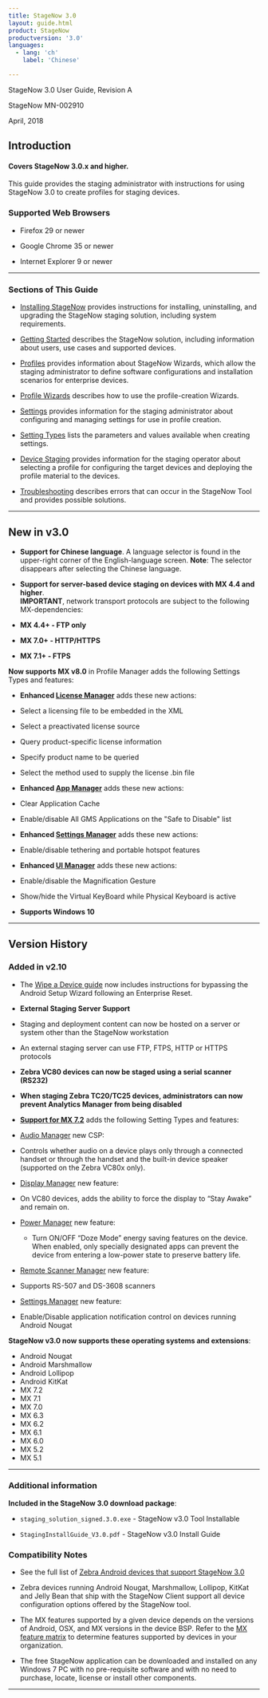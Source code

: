 ```yaml
---
title: StageNow 3.0
layout: guide.html
product: StageNow
productversion: '3.0'
languages:
  - lang: 'ch'
	label: 'Chinese'

---
```


StageNow 3.0 User Guide, Revision A

StageNow MN-002910 

April, 2018

## Introduction

#### Covers StageNow 3.0.x and higher. 

This guide provides the staging administrator with instructions for using StageNow 3.0 to create profiles for staging devices.

### Supported Web Browsers

* Firefox 29 or newer

* Google Chrome 35 or newer 

* Internet Explorer 9 or newer

-----

### Sections of This Guide

* [Installing StageNow](../installing) provides instructions for installing, uninstalling, and upgrading the StageNow staging solution, including system requirements.

* [Getting Started](../gettingstarted) describes the StageNow solution, including information about users, use cases and supported devices.

* [Profiles](../stagingprofiles) provides information about StageNow Wizards, which allow the staging administrator to define software configurations and installation scenarios for enterprise devices.

* [Profile Wizards](../ProfileWizards) describes how to use the profile-creation Wizards.

* [Settings](../settingconfig) provides information for the staging administrator about configuring and managing settings for use in profile creation.

* [Setting Types](../settingtypes) lists the parameters and values available when creating settings.

* [Device Staging](../stageclient) provides information for the staging operator about selecting a profile for configuring the target devices and deploying the profile material to the devices.

* [Troubleshooting](../troubleshooting) describes errors that can occur in the StageNow Tool and provides possible solutions.

-----

## New in v3.0

* **Support for Chinese language**. A language selector is found in the upper-right corner of the English-language screen. **Note**: The selector disappears after selecting the Chinese language. 

* **Support for server-based device staging on devices with MX 4.4 and higher**.<br>
**IMPORTANT**, network transport protocols are subject to the following MX-dependencies: 
 * **MX 4.4+ - FTP only**
 * **MX 7.0+ - HTTP/HTTPS** 
 * **MX 7.1+ - FTPS**

**Now supports MX v8.0** in Profile Manager adds the following Settings Types and features:

* **Enhanced [License Manager](../../mx/licensemgr)** adds these new actions: 
 * Select a licensing file to be embedded in the XML
 * Select a preactivated license source 
 * Query product-specific license information
 * Specify product name to be queried
 * Select the method used to supply the license .bin file
* **Enhanced [App Manager](../../mx/appmgr)** adds these new actions:  
 * Clear Application Cache 
 * Enable/disable All GMS Applications on the "Safe to Disable" list
* **Enhanced [Settings Manager](../../mx/settingsmgr)** adds these new actions: 
 * Enable/disable tethering and portable hotspot features
* **Enhanced [UI Manager](../../mx/uimgr)** adds these new actions:
 * Enable/disable the Magnification Gesture
 * Show/hide the Virtual KeyBoard while Physical Keyboard is active

* **Supports Windows 10**

-----

## Version History

### Added in v2.10

* The [Wipe a Device guide](../Profiles/wipedevice) now includes instructions for bypassing the Android Setup Wizard following an Enterprise Reset. 

* **External Staging Server Support**
 * Staging and deployment content can now be hosted on a server or system other than the StageNow workstation
 * An external staging server can use FTP, FTPS, HTTP or HTTPS protocols 

* **Zebra VC80 devices can now be staged using a serial scanner (RS232)**

* **When staging Zebra TC20/TC25 devices, administrators can now prevent Analytics Manager from being disabled**

* **[Support for MX 7.2](../stagingprofiles/#mx6xselection)** adds the following Setting Types and features:

* [Audio Manager](../csp/audiomgr) new CSP:
 * Controls whether audio on a device plays only through a connected handset or through the handset and the built-in device speaker (supported on the Zebra VC80x only).
* [Display Manager](../csp/display) new feature:
 * On VC80 devices, adds the ability to force the display to “Stay Awake” and remain on.
* [Power Manager](../csp/power) new feature:
	* Turn ON/OFF “Doze Mode” energy saving features on the device. When enabled, only specially designated apps can prevent the device from entering a low-power state to preserve battery life. 
* [Remote Scanner Manager](../csp/rsm) new feature:
 * Supports RS-507 and DS-3608 scanners
* [Settings Manager](../csp/settingsmgr) new feature:
 * Enable/Disable application notification control on devices running Android Nougat

**StageNow v3.0 now supports these operating systems and extensions**: 

* Android Nougat
* Android Marshmallow
* Android Lollipop
* Android KitKat
* MX 7.2
* MX 7.1
* MX 7.0
* MX 6.3
* MX 6.2
* MX 6.1
* MX 6.0
* MX 5.2
* MX 5.1

-----

### Additional information

**Included in the StageNow 3.0 download package**: 

* `staging_solution_signed.3.0.exe` - StageNow v3.0 Tool Installable 

* `StagingInstallGuide_V3.0.pdf` - StageNow v3.0 Install Guide 

### Compatibility Notes
 
* See the full list of [Zebra Android devices that support StageNow 3.0](http://techdocs.zebra.com/stagenow/3-0/gettingstarted/)

* Zebra devices running Android Nougat, Marshmallow, Lollipop, KitKat and Jelly Bean that ship with the StageNow Client support all device configuration options offered by the StageNow tool.

* The MX features supported by a given device depends on the versions of Android, OSX, and MX versions in the device BSP. Refer to the [MX feature matrix](http://techdocs.zebra.com/mx/compatibility/) to determine features supported by devices in your organization.    
 
* The free StageNow application can be downloaded and installed on any Windows 7 PC with no pre-requisite software and with no need to purchase, locate, license or install other components. 

-----

